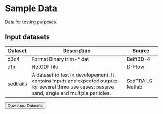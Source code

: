 # Sample Data

Data for testing purposes.

## Input datasets

| Dataset | Description | Source |
|----------|----------|----------|
| d3d4   | Format Binary trim-*.dat  | Delft3D-4   |
| dfm    | NetCDF file   | D-Flow   |
| sedtrails | A dataset to test in developement. It contains inputs and expected outputs for several three use cases: passive, sand, single and multiple particles. | SedTRAILS Matlab | 


<a href="https://surfdrive.surf.nl/files/index.php/s/VUGKZm7QexAXuD9">
<button type="button">
    Download Datasets
</button>
</a>

